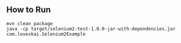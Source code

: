 ## How to Run
`````
mvn clean package
java -cp target/selenium2-test-1.0.0-jar-with-dependencies.jar com.loveskai.Selenium2Example
`````
